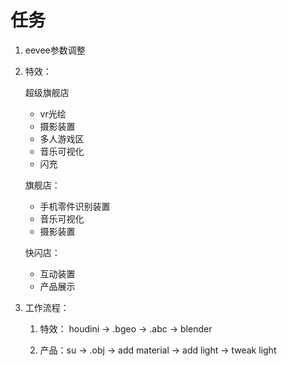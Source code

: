 # 任务

1. eevee参数调整

2. 特效：

   超级旗舰店

   * vr光绘
   * 摄影装置
   * 多人游戏区
   * 音乐可视化
   * 闪充

   旗舰店：

   * 手机零件识别装置
   * 音乐可视化
   * 摄影装置

   快闪店：

   * 互动装置
   * 产品展示

3. 工作流程：

   1. 特效： houdini -> .bgeo -> .abc -> blender

   2. 产品：su -> .obj -> add material -> add light -> tweak light 

      

